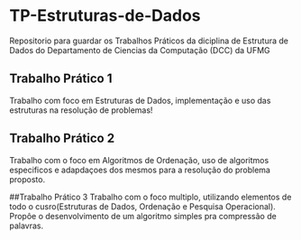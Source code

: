# TP-Estruturas-de-Dados
Repositorio para guardar os Trabalhos Práticos da diciplina de Estrutura de Dados do Departamento de Ciencias da Computação (DCC) da UFMG

## Trabalho Prático 1 
Trabalho com foco em Estruturas de Dados, implementação e uso das estruturas na resolução de problemas!

## Trabalho Prático 2 
Trabalho com o foco em Algoritmos de Ordenação, uso de algoritmos especificos e adapdaçoes dos mesmos para a resolução do problema proposto.

##Trabalho Prático 3
Trabalho com o foco multiplo, utilizando elementos de todo o cusro(Estruturas de Dados, Ordenação e Pesquisa Operacional). Propôe o desenvolvimento de um algoritmo simples pra compressão de palavras.
